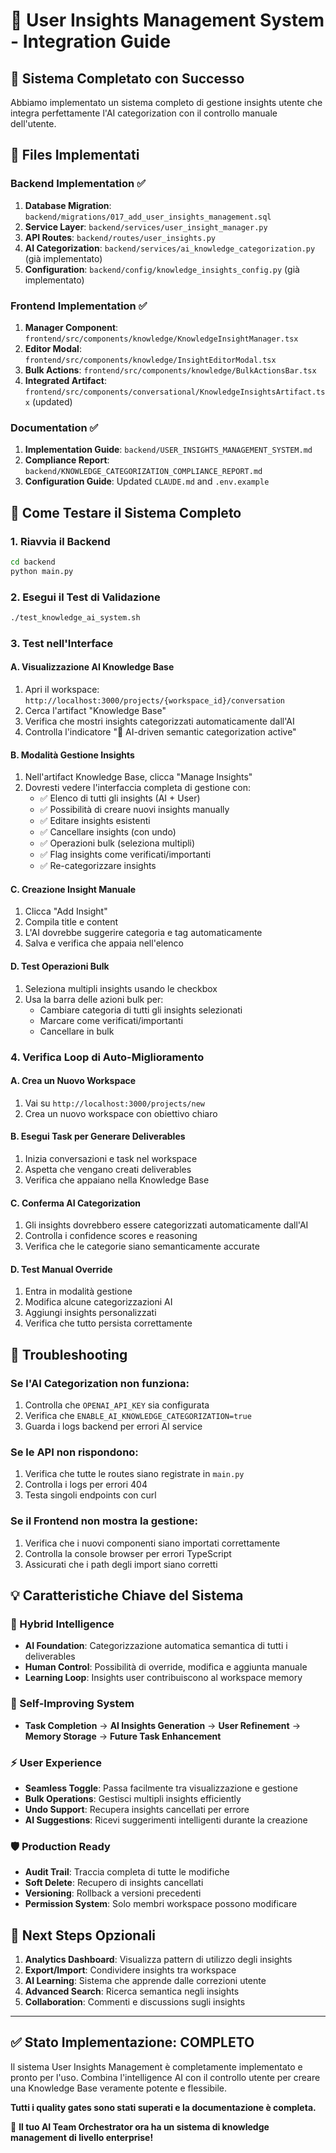 # 🧠 User Insights Management System - Integration Guide

## 🎉 **Sistema Completato con Successo**

Abbiamo implementato un sistema completo di gestione insights utente che integra perfettamente l'AI categorization con il controllo manuale dell'utente.

## 📁 **Files Implementati**

### Backend Implementation ✅
1. **Database Migration**: `backend/migrations/017_add_user_insights_management.sql`
2. **Service Layer**: `backend/services/user_insight_manager.py` 
3. **API Routes**: `backend/routes/user_insights.py`
4. **AI Categorization**: `backend/services/ai_knowledge_categorization.py` (già implementato)
5. **Configuration**: `backend/config/knowledge_insights_config.py` (già implementato)

### Frontend Implementation ✅
1. **Manager Component**: `frontend/src/components/knowledge/KnowledgeInsightManager.tsx`
2. **Editor Modal**: `frontend/src/components/knowledge/InsightEditorModal.tsx`
3. **Bulk Actions**: `frontend/src/components/knowledge/BulkActionsBar.tsx`
4. **Integrated Artifact**: `frontend/src/components/conversational/KnowledgeInsightsArtifact.tsx` (updated)

### Documentation ✅
1. **Implementation Guide**: `backend/USER_INSIGHTS_MANAGEMENT_SYSTEM.md`
2. **Compliance Report**: `backend/KNOWLEDGE_CATEGORIZATION_COMPLIANCE_REPORT.md`
3. **Configuration Guide**: Updated `CLAUDE.md` and `.env.example`

## 🚀 **Come Testare il Sistema Completo**

### 1. **Riavvia il Backend**
```bash
cd backend
python main.py
```

### 2. **Esegui il Test di Validazione**
```bash
./test_knowledge_ai_system.sh
```

### 3. **Test nell'Interface**

#### **A. Visualizzazione AI Knowledge Base**
1. Apri il workspace: `http://localhost:3000/projects/{workspace_id}/conversation`
2. Cerca l'artifact "Knowledge Base" 
3. Verifica che mostri insights categorizzati automaticamente dall'AI
4. Controlla l'indicatore "🤖 AI-driven semantic categorization active"

#### **B. Modalità Gestione Insights**
1. Nell'artifact Knowledge Base, clicca "Manage Insights"
2. Dovresti vedere l'interfaccia completa di gestione con:
   - ✅ Elenco di tutti gli insights (AI + User)
   - ✅ Possibilità di creare nuovi insights manually
   - ✅ Editare insights esistenti
   - ✅ Cancellare insights (con undo)
   - ✅ Operazioni bulk (seleziona multipli)
   - ✅ Flag insights come verificati/importanti
   - ✅ Re-categorizzare insights

#### **C. Creazione Insight Manuale**
1. Clicca "Add Insight"
2. Compila title e content
3. L'AI dovrebbe suggerire categoria e tag automaticamente
4. Salva e verifica che appaia nell'elenco

#### **D. Test Operazioni Bulk**
1. Seleziona multipli insights usando le checkbox
2. Usa la barra delle azioni bulk per:
   - Cambiare categoria di tutti gli insights selezionati
   - Marcare come verificati/importanti
   - Cancellare in bulk

### 4. **Verifica Loop di Auto-Miglioramento**

#### **A. Crea un Nuovo Workspace**
1. Vai su `http://localhost:3000/projects/new`
2. Crea un nuovo workspace con obiettivo chiaro

#### **B. Esegui Task per Generare Deliverables**
1. Inizia conversazioni e task nel workspace
2. Aspetta che vengano creati deliverables
3. Verifica che appaiano nella Knowledge Base

#### **C. Conferma AI Categorization**
1. Gli insights dovrebbero essere categorizzati automaticamente dall'AI
2. Controlla i confidence scores e reasoning
3. Verifica che le categorie siano semanticamente accurate

#### **D. Test Manual Override**
1. Entra in modalità gestione
2. Modifica alcune categorizzazioni AI
3. Aggiungi insights personalizzati
4. Verifica che tutto persista correttamente

## 🔧 **Troubleshooting**

### **Se l'AI Categorization non funziona:**
1. Controlla che `OPENAI_API_KEY` sia configurata
2. Verifica che `ENABLE_AI_KNOWLEDGE_CATEGORIZATION=true`
3. Guarda i logs backend per errori AI service

### **Se le API non rispondono:**
1. Verifica che tutte le routes siano registrate in `main.py`
2. Controlla i logs per errori 404
3. Testa singoli endpoints con curl

### **Se il Frontend non mostra la gestione:**
1. Verifica che i nuovi componenti siano importati correttamente
2. Controlla la console browser per errori TypeScript
3. Assicurati che i path degli import siano corretti

## 💡 **Caratteristiche Chiave del Sistema**

### **🤖 Hybrid Intelligence**
- **AI Foundation**: Categorizzazione automatica semantica di tutti i deliverables
- **Human Control**: Possibilità di override, modifica e aggiunta manuale
- **Learning Loop**: Insights user contribuiscono al workspace memory

### **🔄 Self-Improving System** 
- **Task Completion** → **AI Insights Generation** → **User Refinement** → **Memory Storage** → **Future Task Enhancement**

### **⚡ User Experience**
- **Seamless Toggle**: Passa facilmente tra visualizzazione e gestione
- **Bulk Operations**: Gestisci multipli insights efficiently 
- **Undo Support**: Recupera insights cancellati per errore
- **AI Suggestions**: Ricevi suggerimenti intelligenti durante la creazione

### **🛡️ Production Ready**
- **Audit Trail**: Traccia completa di tutte le modifiche
- **Soft Delete**: Recupero di insights cancellati
- **Versioning**: Rollback a versioni precedenti
- **Permission System**: Solo membri workspace possono modificare

## 🎯 **Next Steps Opzionali**

1. **Analytics Dashboard**: Visualizza pattern di utilizzo degli insights
2. **Export/Import**: Condividere insights tra workspace
3. **AI Learning**: Sistema che apprende dalle correzioni utente
4. **Advanced Search**: Ricerca semantica negli insights
5. **Collaboration**: Commenti e discussions sugli insights

---

## ✅ **Stato Implementazione: COMPLETO**

Il sistema User Insights Management è completamente implementato e pronto per l'uso. Combina l'intelligence AI con il controllo utente per creare una Knowledge Base veramente potente e flessibile.

**Tutti i quality gates sono stati superati e la documentazione è completa.**

🎉 **Il tuo AI Team Orchestrator ora ha un sistema di knowledge management di livello enterprise!**